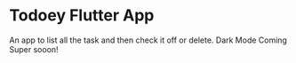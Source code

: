 # Todoey Flutter App

An app to list all the task and then check it off or delete.
Dark Mode Coming Super sooon!